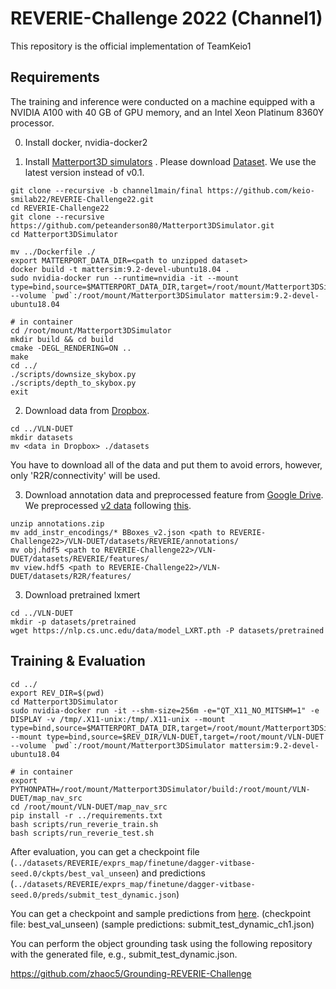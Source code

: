 # REVERIE-Challenge 2022 (Channel1)

This repository is the official implementation of TeamKeio1

## Requirements
The training and inference were conducted on a machine equipped with a NVIDIA A100 with 40 GB of GPU memory, and an Intel Xeon Platinum 8360Y processor. 

0. Install docker, nvidia-docker2

1. Install [Matterport3D simulators](https://github.com/peteanderson80/Matterport3DSimulator) . Please download [Dataset](https://niessner.github.io/Matterport/). We use the latest version instead of v0.1.
```
git clone --recursive -b channel1main/final https://github.com/keio-smilab22/REVERIE-Challenge22.git
cd REVERIE-Challenge22
git clone --recursive https://github.com/peteanderson80/Matterport3DSimulator.git
cd Matterport3DSimulator

mv ../Dockerfile ./
export MATTERPORT_DATA_DIR=<path to unzipped dataset>
docker build -t mattersim:9.2-devel-ubuntu18.04 .
sudo nvidia-docker run --runtime=nvidia -it --mount type=bind,source=$MATTERPORT_DATA_DIR,target=/root/mount/Matterport3DSimulator/data --volume `pwd`:/root/mount/Matterport3DSimulator mattersim:9.2-devel-ubuntu18.04

# in container
cd /root/mount/Matterport3DSimulator
mkdir build && cd build
cmake -DEGL_RENDERING=ON ..
make
cd ../
./scripts/downsize_skybox.py
./scripts/depth_to_skybox.py
exit
```

2. Download data from [Dropbox](https://www.dropbox.com/sh/u3lhng7t2gq36td/AABAIdFnJxhhCg2ItpAhMtUBa?dl=0).
```
cd ../VLN-DUET
mkdir datasets
mv <data in Dropbox> ./datasets
```
You have to download all of the data and put them to avoid errors, however, only 'R2R/connectivity' will be used.

3. Download annotation data and preprocessed feature from [Google Drive](https://drive.google.com/drive/folders/1svrvFcpfLarWh-DO1hH4O8ZeYRRuoZ7t?usp=sharing). We preprocessed [v2 data](https://github.com/YuankaiQi/REVERIE/tree/master/tasks/REVERIE/data_v2) following [this](https://docs.google.com/document/d/1TWs_2eiFZ0QQZxfLE96IQ0zKSraT6nCiNdudiG-fgz0/edit?usp=sharing). 
```
unzip annotations.zip
mv add_instr_encodings/* BBoxes_v2.json <path to REVERIE-Challenge22>/VLN-DUET/datasets/REVERIE/annotations/
mv obj.hdf5 <path to REVERIE-Challenge22>/VLN-DUET/datasets/REVERIE/features/
mv view.hdf5 <path to REVERIE-Challenge22>/VLN-DUET/datasets/R2R/features/
```


3. Download pretrained lxmert
```
cd ../VLN-DUET
mkdir -p datasets/pretrained 
wget https://nlp.cs.unc.edu/data/model_LXRT.pth -P datasets/pretrained
```

## Training & Evaluation

```
cd ../
export REV_DIR=$(pwd)
cd Matterport3DSimulator
sudo nvidia-docker run -it --shm-size=256m -e="QT_X11_NO_MITSHM=1" -e DISPLAY -v /tmp/.X11-unix:/tmp/.X11-unix --mount type=bind,source=$MATTERPORT_DATA_DIR,target=/root/mount/Matterport3DSimulator/data,readonly --mount type=bind,source=$REV_DIR/VLN-DUET,target=/root/mount/VLN-DUET --volume `pwd`:/root/mount/Matterport3DSimulator mattersim:9.2-devel-ubuntu18.04

# in container
export PYTHONPATH=/root/mount/Matterport3DSimulator/build:/root/mount/VLN-DUET/map_nav_src
cd /root/mount/VLN-DUET/map_nav_src
pip install -r ../requirements.txt
bash scripts/run_reverie_train.sh
bash scripts/run_reverie_test.sh
```

After evaluation, you can get a checkpoint file (`../datasets/REVERIE/exprs_map/finetune/dagger-vitbase-seed.0/ckpts/best_val_unseen`) and predictions (`../datasets/REVERIE/exprs_map/finetune/dagger-vitbase-seed.0/preds/submit_test_dynamic.json`)

You can get a checkpoint and sample predictions from [here](https://drive.google.com/drive/u/2/folders/1bY7gkOrIed_FbgWS-CvFXma6CahtNB29).
(checkpoint file: best_val_unseen)
(sample predictions: submit_test_dynamic_ch1.json)

You can perform the object grounding task using the following repository with the generated file, e.g., submit_test_dynamic.json.

https://github.com/zhaoc5/Grounding-REVERIE-Challenge

